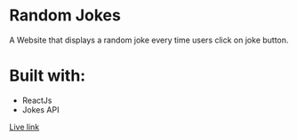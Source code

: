 # Random Jokes 

A Website that displays a random joke every time users click on joke button. 

# Built with:
<ul>
<li>ReactJs</li>

<li>Jokes API</li>

</ul>

[Live link](https://dapper-pegasus-7d2500.netlify.app/)

